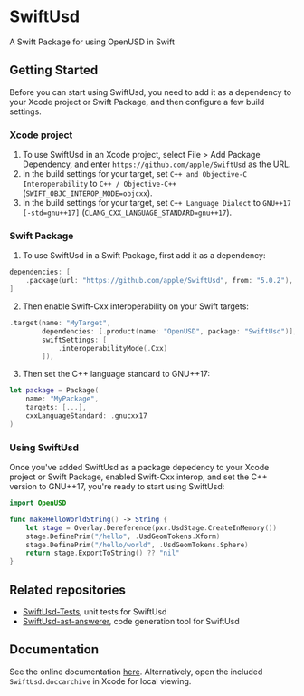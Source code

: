 # SwiftUsd

A Swift Package for using OpenUSD in Swift

## Getting Started
Before you can start using SwiftUsd, you need to add it as a dependency to your Xcode project or Swift Package, and then configure a few build settings. 

### Xcode project
1. To use SwiftUsd in an Xcode project, select File > Add Package Dependency, and enter `https://github.com/apple/SwiftUsd` as the URL. 
2. In the build settings for your target, set `C++ and Objective-C Interoperability` to `C++ / Objective-C++` (`SWIFT_OBJC_INTEROP_MODE=objcxx`). 
3. In the build settings for your target, set `C++ Language Dialect` to `GNU++17 [-std=gnu++17]` (`CLANG_CXX_LANGUAGE_STANDARD=gnu++17`). 

### Swift Package
1. To use SwiftUsd in a Swift Package, first add it as a dependency:
```swift
dependencies: [
    .package(url: "https://github.com/apple/SwiftUsd", from: "5.0.2"),
]
```

2. Then enable Swift-Cxx interoperability on your Swift targets:
```swift
.target(name: "MyTarget",
        dependencies: [.product(name: "OpenUSD", package: "SwiftUsd")],
        swiftSettings: [
            .interoperabilityMode(.Cxx)
        ]),
```

3. Then set the C++ language standard to GNU++17:
```swift
let package = Package(
    name: "MyPackage",
    targets: [...],
    cxxLanguageStandard: .gnucxx17
)
```

### Using SwiftUsd
Once you've added SwiftUsd as a package depedency to your Xcode project or Swift Package, enabled Swift-Cxx interop, and set the C++ version to GNU++17, you're ready to start using SwiftUsd:
```swift
import OpenUSD

func makeHelloWorldString() -> String {
    let stage = Overlay.Dereference(pxr.UsdStage.CreateInMemory())
    stage.DefinePrim("/hello", .UsdGeomTokens.Xform)
    stage.DefinePrim("/hello/world", .UsdGeomTokens.Sphere)
    return stage.ExportToString() ?? "nil"
}
```

## Related repositories
- [SwiftUsd-Tests](https://github.com/apple/SwiftUsd-Tests), unit tests for SwiftUsd
- [SwiftUsd-ast-answerer](https://github.com/apple/SwiftUsd-ast-answerer), code generation tool for SwiftUsd

## Documentation
See the online documentation [here](https://apple.github.io/SwiftUsd/documentation/openusd/).
Alternatively, open the included `SwiftUsd.doccarchive` in Xcode for local viewing. 
